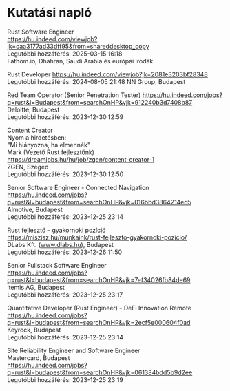 # Kutatási napló

Rust Software Engineer\
https://hu.indeed.com/viewjob?jk=caa3177ad33dff95&from=shareddesktop_copy \
Legutóbbi hozzáférés: 2025-03-15 16:18 \
Fathom.io, Dhahran, Saudi Arabia és európai irodák

Rust Developer
https://hu.indeed.com/viewjob?jk=2081e3203bf28348
Legutóbbi hozzáférés: 2024-08-05 21:48
NN Group, Budapest

Red Team Operator (Senior Penetration Tester)
https://hu.indeed.com/jobs?q=rust&l=Budapest&from=searchOnHP&vjk=912240b3d7408b87 \
Deloitte, Budapest\
Legutóbbi hozzáférés: 2023-12-30 12:59

Content Creator\
Nyom a hirdetésben:\
"Mi hiányozna, ha elmennék"\
Mark (Vezető Rust fejlesztőnk)\
https://dreamjobs.hu/hu/job/zgen/content-creator-1 \
ZGEN, Szeged\
Legutóbbi hozzáférés: 2023-12-30 12:50

Senior Software Engineer - Connected Navigation\
https://hu.indeed.com/jobs?q=rust&l=budapest&from=searchOnHP&vjk=016bbd3864214ed5 \
AImotive, Budapest \
Legutóbbi hozzáférés: 2023-12-25 23:14

Rust fejlesztő – gyakornoki pozíció\
https://miszisz.hu/munkaink/rust-fejleszto-gyakornoki-pozicio/ \
DLabs Kft. (www.dlabs.hu), Budapest\
Legutóbbi hozzáférés: 2023-12-26 11:50

Senior Fullstack Software Engineer\
https://hu.indeed.com/jobs?q=rust&l=budapest&from=searchOnHP&vjk=7ef34026fb84de69 \
itemis AG, Budapest\
Legutóbbi hozzáférés: 2023-12-25 23:17

Quantitative Developer (Rust Engineer) - DeFi Innovation Remote\
https://hu.indeed.com/jobs?q=rust&l=budapest&from=searchOnHP&vjk=2ecf5e000604f0ad \
Keyrock, Budapest\
Legutóbbi hozzáférés: 2023-12-25 23:14

Site Reliability Engineer and Software Engineer\
Mastercard, Budapest\
https://hu.indeed.com/jobs?q=rust&l=budapest&from=searchOnHP&vjk=061384bdd5b9d2ee \
Legutóbbi hozzáférés: 2023-12-25 23:19
